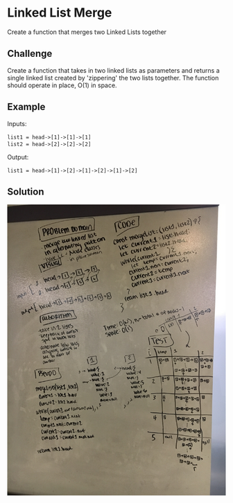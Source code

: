 # Linked List Merge

Create a function that merges two Linked Lists together

## Challenge

Create a function that takes in two linked lists as parameters and returns a single linked list created by 'zippering' the two lists together. The function should operate in place, O(1) in space.

## Example
Inputs:

    list1 = head->[1]->[1]->[1]
    list2 = head->[2]->[2]->[2]
    
Output:

    list1 = head->[1]->[2]->[1]->[2]->[1]->[2]

## Solution

![whiteboard solution](../assets/ll-merge.jpg)
